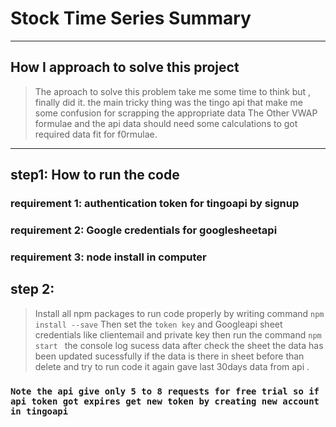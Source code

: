 # Stock Time Series Summary
___
## How I approach to solve this project
> The aproach to solve this problem take me some time to think but , finally did it.
>the main tricky thing was the tingo api that make me some confusion for scrapping the appropriate data 
> The Other VWAP formulae and the api data should need some calculations to got required data fit for f0rmulae.

___

## step1: How to run the code 
  ### requirement 1: authentication token for tingoapi by signup
  ### requirement 2:  Google credentials for googlesheetapi
  ### requirement 3: node install in computer 


## step 2:
> Install all npm packages to run code properly by writing command `npm install --save`
> Then set the `token key` and Googleapi sheet credentials like clientemail and private key 
> then run the command `npm start `
> the console log sucess data after check the sheet the data has been updated sucessfully 
>if the data is there in sheet before than delete and try to run code it again gave last 30days data from api .



### `Note the api give only 5 to 8 requests for free trial so if api token got expires get new token by creating new account in tingoapi`
